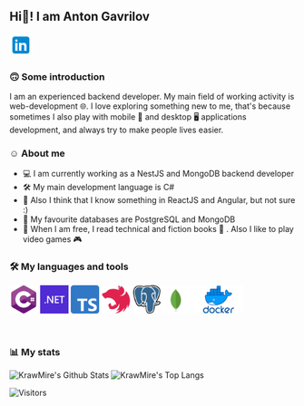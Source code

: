 ## Hi👋! I am Anton Gavrilov

<a href="https://www.linkedin.com/in/anton-gavrilov-backend/"><img src="https://raw.githubusercontent.com/KrawMire/KrawMire/dev/assets/linkedin.svg" alt="linkedin" height="40px"/></a>

### 🙃 Some introduction

I am an experienced backend developer. My main field of working activity is web-development 🌐. I love exploring something new to me, that's because sometimes I also play with mobile 📱 and desktop 🖥️ applications development, and always try to make people lives easier.

### ☺️ About me

- 💻 I am currently working as a NestJS and MongoDB backend developer
- 🛠️ My main development language is C#
- 🧐 Also I think that I know something in ReactJS and Angular, but not sure :)
- 💾 My favourite databases are PostgreSQL and MongoDB
- 🌴 When I am free, I read technical and fiction books 📕 . Also I like to play video games 🎮

### 🛠️  My languages and tools

<p>
    <img src="https://raw.githubusercontent.com/KrawMire/KrawMire/dev/assets/csharp.svg" alt="csharp" height="50px"/>
    <img src="https://raw.githubusercontent.com/KrawMire/KrawMire/dev/assets/dotnet-core-logo.png" alt="dotnet" height="50px"/>
    <img src="https://raw.githubusercontent.com/KrawMire/KrawMire/dev/assets/typescript-logo.png" alt="typescript" height="50px"/>
    <img src="https://raw.githubusercontent.com/KrawMire/KrawMire/dev/assets/nestjs-logo.png" alt="nestjs" height="50px"/>
    <img src="https://raw.githubusercontent.com/KrawMire/KrawMire/dev/assets/postgresql-logo.png" alt="postgres" height="50px"/>
    <img src="https://raw.githubusercontent.com/KrawMire/KrawMire/dev/assets/mongodb-logo.svg" alt="mongodb" height="50px"/>
    <img src="https://raw.githubusercontent.com/KrawMire/KrawMire/dev/assets/docker-logo.png" alt="docker" height="50px"/>
</p>

<br>

### 📊 My stats

![KrawMire's Github Stats](https://github-readme-stats.vercel.app/api?username=KrawMire&show_icons=true&include_all_commits=true)
![KrawMire's Top Langs](https://github-readme-stats.vercel.app/api/top-langs/?username=Krawmire)

![Visitors](https://api.visitorbadge.io/api/visitors?path=https%3A%2F%2Fgithub.com%2FKrawMire%2FKrawMire&label=Visits&countColor=%23263759)

